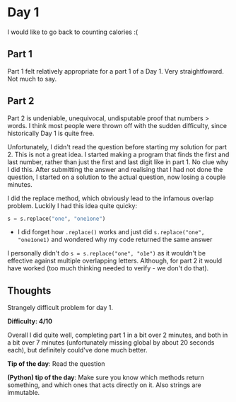 # Day 1

I would like to go back to counting calories :(

## Part 1

Part 1 felt relatively appropriate for a part 1 of a Day 1. Very straightfoward. Not much to say.

## Part 2
Part 2 is undeniable, unequivocal, undisputable proof that numbers > words. I think most people were thrown off with the sudden difficulty, since historically Day 1 is quite free. 

Unfortunately, I didn't read the question before starting my solution for part 2. This is not a great idea. I started making a program that finds the first and last number, rather than just the first and last digit like in part 1. No clue why I did this. After submitting the answer and realising that I had not done the question, I started on a solution to the actual question, now losing a couple minutes.

I did the replace method, which obviously lead to the infamous overlap problem. Luckily I had this idea quite quicky: 
```python
s = s.replace("one", "one1one")
```
- I did forget how `.replace()` works and just did `s.replace("one", "one1one1)` and wondered why my code returned the same answer

I personally didn't do `s = s.replace("one", "o1e")` as it wouldn't be effective against multiple overlapping letters. Although, for part 2 it would have worked (too much thinking needed to verify - we don't do that).

## Thoughts
Strangely difficult problem for day 1. 

**Difficulty: 4/10**

Overall I did quite well, completing part 1 in a bit over 2 minutes, and both in a bit over 7 minutes (unfortunately missing global by about 20 seconds each), but definitely could've done much better.

**Tip of the day**: Read the question

**(Python) tip of the day**: Make sure you know which methods return something, and which ones that acts directly on it. Also strings are immutable.
